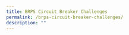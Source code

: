 ```yaml
---
title: BRPS Circuit Breaker Challenges
permalink: /brps-circuit-breaker-challenges/
description: ""
---
```

